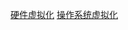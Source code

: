

[硬件虚拟化](http://en.wikipedia.org/wiki/Platform_virtualization)
[操作系统虚拟化](http://en.wikipedia.org/wiki/Operating_system-level_virtualization)
